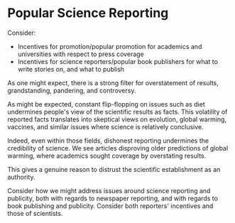# Popular Science Reporting

Consider:

* Incentives for promotion/popular promotion for academics and
  universities with respect to press coverage
* Incentives for science reporters/popular book publishers for
  what to write stories on, and what to publish

As one might expect, there is a strong filter for overstatement of
results, grandstanding, pandering, and controversy.

As might be expected, constant flip-flopping on issues such as diet
undermines people's view of the scientific results as facts. This
volatility of reported facts translates into skeptical views on
evolution, global warming, vaccines, and similar issues where science
is relatively conclusive.

Indeed, even within those fields, dishonest reporting undermines the
credibility of science. We see articles disproving older predictions
of global warming, where academics sought coverage by overstating
results.

This gives a genuine reason to distrust the scientific establishment
as an authority.

Consider how we might address issues around science reporting and
publicity, both with regards to newspaper reporting, and with regards
to book publishing and publicity. Consider both reporters' incentives
and those of scientists. 